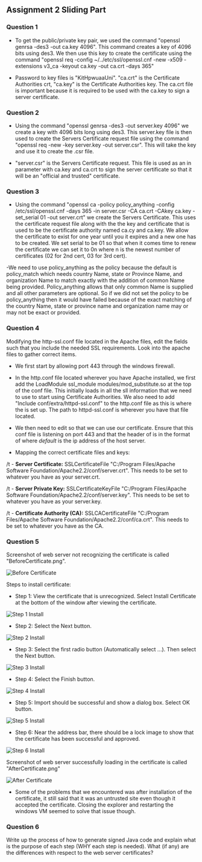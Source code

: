 ## Assignment 2 Sliding Part

### Question 1

- To get the public/private key pair, we used the command "openssl genrsa -des3 -out ca.key 4096". This command creates a key of 4096 bits using des3. We then use this key to create the certificate using the command "openssl req -config ~/../etc/ssl/openssl.cnf -new -x509 -extensions v3_ca -keyout ca.key -out ca.crt -days 365"

- Password to key files is "KitHpwuaaUni". "ca.crt" is the Certificate Authorities crt, "ca.key" is the Certificate Authorities key. The ca.crt file is important because it is required to be used with the ca.key to sign a server certificate. 

### Question 2

- Using the command "openssl genrsa -des3 -out server.key 4096" we create a key with 4096 bits long using des3. This server.key file is then used to create the Servers Certificate request file using the command "openssl req -new -key server.key -out server.csr". This will take the key and use it to create the .csr file.

- "server.csr" is the Servers Certificate request. This file is used as an in parameter with ca.key and ca.crt to sign the server certificate so that it will be an "official and trusted" certificate.

### Question 3

- Using the command "openssl ca -policy policy_anything -config /etc/ssl/openssl.cnf -days 365 -in server.csr -CA ca.crt -CAkey ca.key -set_serial 01 -out server.crt" we create the Servers Certificate. This uses the certificate request file along with the the key and certificate that is used to be the certificate authority named ca.cy and ca.key. We allow the certificate to exist for one year until you it expires and a new one has to be created. We set serial to be 01 so that when it comes time to renew the certificate we can set it to 0n where n is the newest number of certificates (02 for 2nd cert, 03 for 3rd cert). 

-We need to use policy_anything as the policy because the default is policy_match which needs country Name, state or Province Name, and organization Name to match exactly with the addition of common Name being provided. Policy_anything allows that only common Name is supplied and all other parameters are optional. So if we did not set the policy to be policy_anything then it would have failed because of the exact matching of the country Name, state or province name and organization name may or may not be exact or provided.

### Question 4

Modifying the http-ssl.conf file located in the Apache files, edit the <Virtualhost> fields such that you include the needed SSL requirements. Look into the apache files to gather correct items.

- We first start by allowing port 443 through the windows firewall.

- In the http.conf file located wherever you have Apache installed, we first add the LoadModule ssl_module modules/mod_substitute.so at the top of the conf file. This initially loads in all the sll information that we need to use to start using Certificate Authorities. We also need to add "Include conf/extra/httpd-ssl.conf" to the http.conf file as this is where the <VirtualHost> is set up. The path to httpd-ssl.conf is wherever you have that file located.

- We then need to edit <VirtualHost> so that we can use our certificate. Ensure that this conf file is listening on port 443 and that the header of <virtualHost> is in the format of <VirtualHost _defualt::443> where _default_ is the ip address of the host server.

- Mapping the correct certificate files and keys:

/t - <b>Server Certificate:</b> SSLCertificateFile "C:/Program Files/Apache Software Foundation/Apache2.2/conf/server.crt". This needs to be set to whatever you have as your server.crt.

/t - <b>Server Private Key:</b> SSLCertificateKeyFile "C:/Program Files/Apache Software Foundation/Apache2.2/conf/server.key". This needs to be set to whatever you have as your server.key.

/t - <b>Certificate Authority (CA):</b> SSLCACertificateFile "C:/Program Files/Apache Software Foundation/Apache2.2/conf/ca.crt". This needs to be set to whatever you have as the CA.

### Question 5

Screenshot of web server not recognizing the certificate is called "BeforeCertificate.png". 

![Before Certificate](./BeforeCertificate.png)

Steps to install certificate:

- Step 1: View the certificate that is unrecognized. Select Install Certificate at the bottom of the window after viewing the certificate.

![Step 1 Install](./InstallCertificate1.png)

- Step 2: Select the Next button.

![Step 2 Install](./InstallCertificate2.png)

- Step 3: Select the first radio button (Automatically select ...). Then select the Next button.

![Step 3 Install](./InstallCertificate3.png)

- Step 4: Select the Finish button.

![Step 4 Install](./InstallCertificate4.png)

- Step 5: Import should be successful and show a dialog box. Select OK button.

![Step 5 Install](./InstallCertificate5.png)

- Step 6: Near the address bar, there should be a lock image to show that the certificate has been successful and approved.

![Step 6 Install](./InstallCertificate6.png)

Screenshot of web server successfully loading in the certificate is called "AfterCertificate.png"

![After Certificate](./AfterCertificate.png)

- Some of the problems that we encountered was after installation of the certificate, it still said that it was an untrusted site even though it accepted the certificate. Closing the explorer and restarting the windows VM seemed to solve that issue though.

### Question 6

Write up the process of	how to generate signed Java code and explain what is the purpose of each step (WHY each step is needed). What (if any) are the differences with respect to the web server certificates?